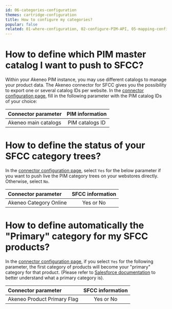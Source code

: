 ```yaml
---
id: 06-categories-configuration
themes: cartridge-configuration
title: How to configure my categories?
popular: false
related: 01-where-configuration, 02-configure-PIM-API, 05-mapping-configuration, 04-import-images-configuration, 03-products-filter-configuration
---
```


# How to define which PIM master catalog I want to push to SFCC?

Within your Akeneo PIM instance, you may use different catalogs to manage your product data. The Akeneo connector for SFCC gives you the possibility to export one or several catalog IDs per website.
In the [connector configuration page](01-where-configuration.html), fill in the following parameter with the PIM catalog IDs of your choice:

| Connector parameter           | PIM information         |
| :-----------------------------| :---------------------: |
| Akeneo main catalogs          |  PIM catalogs ID        |

# How to define the status of your SFCC category trees?

In the [connector configuration page](01-where-configuration.html), select `Yes` for the below parameter if you want to push live the PIM category trees on your webstores directly. Otherwise, select `No`.

| Connector parameter           | SFCC information        |
| :-----------------------------| :---------------------: |
| Akeneo Category Online        |  Yes or No              |

# How to define automatically the "Primary" category for my SFCC products?

In the [connector configuration page](01-where-configuration.html), if you select `Yes` for the following parameter, the first category of products will become your "primary" category for that product. (Please refer to [Salesforce documentation](https://documentation.b2c.commercecloud.salesforce.com/DOC2/topic/com.demandware.dochelp/Products/Classificationvsprimarycategory.html?resultof=%22%70%72%69%6d%61%72%79%22%20%22%63%61%74%65%67%6f%72%79%22%20) to better understand what a primary category is).

| Connector parameter                | SFCC information        |
| :----------------------------------| :---------------------: |
| Akeneo Product Primary Flag        |  Yes or No              |
